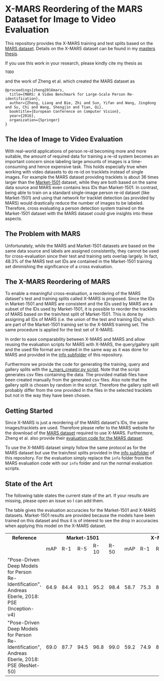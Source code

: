 # X-MARS Reordering of the MARS Dataset for Image to Video Evaluation

This repository provides the X-MARS training and test splits based on the [MARS dataset](http://www.liangzheng.com.cn/Project/project_mars.html). Details on the X-MARS dataset can be found in my [masters thesis](TODO).

If you use this work in your research, please kindly cite my thesis as

``` 
TODO
``` 

and the work of Zheng et al. which created the MARS dataset as

```
@proceedings{zheng2016mars,
  title={MARS: A Video Benchmark for Large-Scale Person Re-identification},
  author={Zheng, Liang and Bie, Zhi and Sun, Yifan and Wang, Jingdong and Su, Chi and Wang, Shengjin and Tian, Qi},
  booktitle={European Conference on Computer Vision},
  year={2016},
  organization={Springer}
}
```


## The Idea of Image to Video Evaluation

With real-world applications of person re-id becoming more and more suitable, the amount of required data for training a re-id system becomes an important concern since labeling large amounts of images is a time-consuming and hence expensive task.
This holds especially true when working with video datasets to do re-id on tracklets instead of single images.
For example the MARS dataset providing tracklets is about 36 times larger than the [Market-1501](http://www.liangzheng.org/Project/project_reid.html) dataset, while they are both based on the same data source and MARS even contains less IDs than Market-1501.
In contrast, being able to train on a standard single-image person re-id dataset (like Market-1501) and using that network for tracklet detection (as provided by MARS) would drastically reduce the number of images to be labeled.
Therefore, cross evaluating a person detection system trained on the Market-1501 dataset with the MARS dataset could give insights into these aspects.


## The Problem with MARS

Unfortunately, while the MARS and Market-1501 datasets are based on the same data source and labels are assigned consistently, they cannot be used for cross-evaluation since their test and training sets overlap largely.
In fact, 48.3% of the MARS test set IDs are contained in the Market-1501 training set diminishing the significance of a cross evaluation.


## The X-MARS Reordering of MARS

To enable a meaningful cross-evaluation, a reordering of the MARS dataset's test and training splits called X-MARS is proposed.
Since the IDs in Market-1501 and MARS are consistent and the IDs used by MARS are a subset of the IDs used by Market-1501, it is possible to reorder the tracklets of MARS based on the train/test split of Market-1501. 
This is done by assigning all IDs of MARS (i.e. the union of the test and training IDs) which are part of the Market-1501 training set to the X-MARS training set. 
The same procedure is applied for the test set of X-MARS.

In order to ease comparability between X-MARS and MARS and allow reusing the evaluation scripts for MARS with X-MARS, the query/gallery split and the used file format are created in the same way as it was done for MARS and provided in the [info subfolder](https://github.com/andreas-eberle/x-mars/tree/master/info) of this repository.

Furthermore we provide the code for generating the training, query and gallery splits with the [x_mars_creator.py script](https://github.com/andreas-eberle/x-mars/blob/master/x_mars_creator.py). Note that the script generates csv files containing the data. The provided matlab files have been created manually from the generated csv files. Also note that the gallery split is chosen by random in the script. Therefore the gallery split will probably differ from the one provided in the files in the selected tracklets but not in the way they have been chosen.


## Getting Started

Since X-MARS is just a reordering of the MARS dataset's IDs, the same images/tracklets are used. Therefore please refer to the MARS website for the download of the [MARS dataset](http://www.liangzheng.com.cn/Project/project_mars.html) required to use X-MARS. Furthermore, Zheng et al. also provide their [evaluation code for the MARS dataset](https://github.com/liangzheng06/MARS-evaluation).

To use the X-MARS dataset simply follow the same protocol as for the MARS dataset but use the train/test splits provided in the [info subfolder](https://github.com/andreas-eberle/x-mars/tree/master/info) of this repository. For the evaluation simply replace the `info` folder from the MARS evaluation code with our `info` folder and run the normal evaluation scripts.


## State of the Art 

The following table states the current state of the art. If your results are missing, please open an issue so I can add them.

The table gives the evaluation accuracies for the Market-1501 and X-MARS datasets. Market-1501 results are provided because the models have been trained on this dataset and thus it is of interest to see the drop in accuracies when applying this model on the X-MARS dataset.

<table style="width:100%">
  <tr><th>Reference</th><th colspan="5">Market-1501</th><th colspan="5">X-MARS</th></tr>
  <tr><td></td><td>mAP</td><td>R-1</td><td>R-5</td><td>R-10</td><td>R-50</td><td>mAP</td><td>R-1</td><td>R-5</td><td>R-10</td><td>R-50</td></tr>
  <tr><td style="text-align: left;">"Pose-Driven Deep Models for Person Re-Identification", Andreas Eberle, 2018: PSE (Inception-v4)</td><td>64.9</td><td>84.4</td><td>93.1</td><td>95.2</td><td>98.4</td><td>58.7</td><td>75.3</td><td>85.6</td><td>88.6</td><td>93.9</td></tr>
  <tr><td style="text-align: left;">"Pose-Driven Deep Models for Person Re-Identification", Andreas Eberle, 2018: PSE (ResNet-50)</td><td>69.0</td><td>87.7</td><td>94.5</td><td>96.8</td><td>99.0</td><td>59.2</td><td>74.9</td><td>85.2</td><td>88.3</td><td>92.9</td></tr>
 <!-- <tr><td></td><td></td><td></td><td></td><td></td><td></td><td></td><td></td><td></td><td></td><td></td></tr> -->
</table> 





